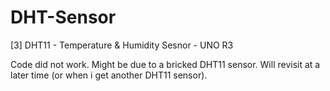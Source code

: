 # DHT-Sensor
[3] DHT11 - Temperature &amp; Humidity Sesnor - UNO R3 

Code did not work. Might be due to a bricked DHT11 sensor. Will revisit at a later time (or when i get another DHT11 sensor).
